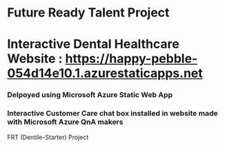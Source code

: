 # Future Ready Talent Project
# Interactive Dental Healthcare Website : https://happy-pebble-054d14e10.1.azurestaticapps.net
### Delpoyed using Microsoft Azure Static Web App 
### Interactive Customer Care chat box installed in website made with Microsoft Azure QnA makers 
FRT (Dentile-Starter) Project

